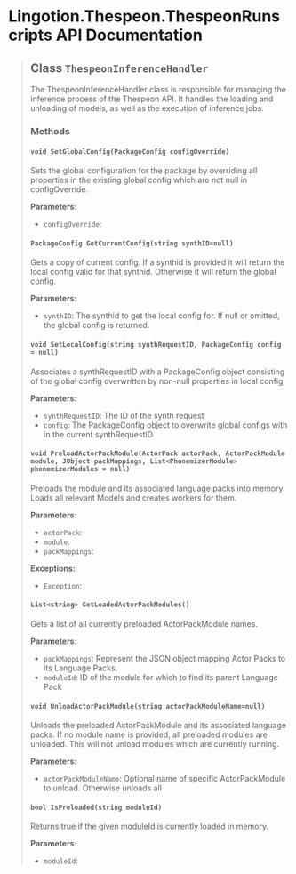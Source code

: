 # Lingotion.Thespeon.ThespeonRunscripts API Documentation

> ## Class `ThespeonInferenceHandler`
>
> The ThespeonInferenceHandler class is responsible for managing the inference process of the Thespeon API. It handles the loading and unloading of models, as well as the execution of inference jobs.
> ### Methods
>
> #### `void SetGlobalConfig(PackageConfig configOverride)`
>
> Sets the global configuration for the package by overriding all properties in the existing global config which are not null in configOverride.
>
> **Parameters:**
>
> - `configOverride`: 
> #### `PackageConfig GetCurrentConfig(string synthID=null)`
>
> Gets a copy of current config. If a synthid is provided it will return the local config valid for that synthid. Otherwise it will return the global config.
>
> **Parameters:**
>
> - `synthID`: The synthid to get the local config for. If null or omitted, the global config is returned.
> #### `void SetLocalConfig(string synthRequestID, PackageConfig config = null)`
>
> Associates a synthRequestID with a PackageConfig object consisting of the global config overwritten by non-null properties in local config.
>
> **Parameters:**
>
> - `synthRequestID`: The ID of the synth request
> - `config`: The PackageConfig object to overwrite global configs with in the current synthRequestID
> #### `void PreloadActorPackModule(ActorPack actorPack, ActorPackModule module, JObject packMappings, List<PhonemizerModule> phonemizerModules = null)`
>
> Preloads the module and its associated language packs into memory. Loads all relevant Models and creates workers for them.
>
> **Parameters:**
>
> - `actorPack`: 
> - `module`: 
> - `packMappings`: 
>
> **Exceptions:**
>
> - `Exception`: 
> #### `List<string> GetLoadedActorPackModules()`
>
> Gets a list of all currently preloaded ActorPackModule names.
>
> **Parameters:**
>
> - `packMappings`: Represent the JSON object mapping Actor Packs to its Language Packs.
> - `moduleId`: ID of the module for which to find its parent Language Pack
> #### `void UnloadActorPackModule(string actorPackModuleName=null)`
>
> Unloads the preloaded ActorPackModule and its associated language packs. If no module name is provided, all preloaded modules are unloaded. This will not unload modules which are currently running.
>
> **Parameters:**
>
> - `actorPackModuleName`: Optional name of specific ActorPackModule to unload. Otherwise unloads all
> #### `bool IsPreloaded(string moduleId)`
>
> Returns true if the given moduleId is currently loaded in memory.
>
> **Parameters:**
>
> - `moduleId`: 